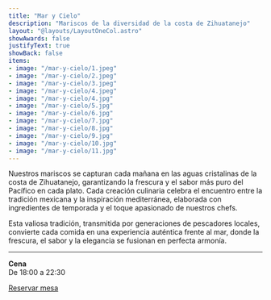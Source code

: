 ```yaml
---
title: "Mar y Cielo"
description: "Mariscos de la diversidad de la costa de Zihuatanejo"
layout: "@layouts/LayoutOneCol.astro"
showAwards: false
justifyText: true
showBack: false
items:
- image: "/mar-y-cielo/1.jpeg"
- image: "/mar-y-cielo/2.jpeg"
- image: "/mar-y-cielo/3.jpeg"
- image: "/mar-y-cielo/4.jpeg"
- image: "/mar-y-cielo/4.jpg"
- image: "/mar-y-cielo/5.jpg"
- image: "/mar-y-cielo/6.jpg"
- image: "/mar-y-cielo/7.jpg"
- image: "/mar-y-cielo/8.jpg"
- image: "/mar-y-cielo/9.jpg"
- image: "/mar-y-cielo/10.jpg"
- image: "/mar-y-cielo/11.jpg"
---
```


Nuestros mariscos se capturan cada mañana en las aguas cristalinas de la costa de Zihuatanejo, garantizando la frescura y el sabor más puro del Pacífico en cada plato. Cada creación culinaria celebra el encuentro entre la tradición mexicana y la inspiración mediterránea, elaborada con ingredientes de temporada y el toque apasionado de nuestros chefs.

Esta valiosa tradición, transmitida por generaciones de pescadores locales, convierte cada comida en una experiencia auténtica frente al mar, donde la frescura, el sabor y la elegancia se fusionan en perfecta armonía.

---

**Cena**  
De 18:00 a 22:30

<div class="mt-8 flex justify-center">
  <a href="https://www.opentable.com.mx/r/mar-y-cielo-zihuatanejo" target="_blank"
     class="bg-black/90 font-semibold uppercase py-3 px-6 text-white hover:bg-black/60">
    Reservar mesa
  </a>
</div>
